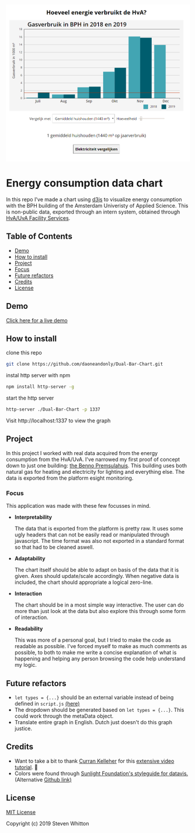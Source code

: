[![Data chart](./img/screenshot2.png)](https://daoneandonly.github.io/Dual-Bar-Chart/)


# Energy consumption data chart
In this repo I've made a chart using [d3js](https://d3js.org) to visualize energy consumption with the BPH building of the Amsterdam Univeristy of Applied Science. This is non-public data, exported through an intern system, obtained through [HvA/UvA Facility Services](https://www.hva.nl/over-de-hva/organisatie/diensten/centrale-diensten.html#anker-facility-services).

## Table of Contents
  * [Demo](#demo)
  * [How to install](#how-to-install)
  * [Project](#project)
  * [Focus](#focus)
  * [Future refactors](#future-refactors)
  * [Credits](#credits)
  * [License](#license)

## Demo

[Click here for a live demo](https://daoneandonly.github.io/Dual-Bar-Chart/)

## How to install

clone this repo

```bash
git clone https://github.com/daoneandonly/Dual-Bar-Chart.git
```

instal http server with npm

```bash
npm install http-server -g
```
start the http server
```sh
http-server ./Dual-Bar-Chart -p 1337
```

Visit http://localhost:1337 to view the graph

## Project

In this project I worked with real data acquired from the energy consumption from the HvA/UvA. I've narrowed my first proof of concept down to just one building: [the Benno Premsulahuis](https://www.hva.nl/locaties/hva-locaties/benno-premselahuis.html). This building uses both natural gas for heating and electricity for lighting and everything else. The data is exported from the platform esight monitoring.

### Focus

This application was made with these few focusses in mind.

* **Interpretability**

  The data that is exported from the platform is pretty raw. It uses some ugly headers that can not be easily read or manipulated through javascript. The time format was also not exported in a standard format so that had to be cleaned aswell.

* **Adaptability**

  The chart itself should be able to adapt on basis of the data that it is given. Axes should update/scale accordingly. When negative data is included, the chart should appropriate a logical zero-line.

* **Interaction**

  The chart should be in a most simple way interactive. The user can do more than just look at the data but also explore this through some form of interaction.

* **Readability**

  This was more of a personal goal, but I tried to make the code as readable as possible. I've forced myself to make as much comments as possible, to both to make me write a concise explanation of what is happening and helping any person browsing the code help understand my logic.

## Future refactors

* ``let types = {...}`` should be an external variable instead of being defined in ``script.js`` [(here)](https://github.com/daoneandonly/Dual-Bar-Chart/blob/432eefe196ea22ffc01494c68a1caa8af5474054/src/js/script.js#L63)
* The dropdown should be generated based on ``let types = {...}``. This could work through the metaData object.
* Translate entire graph in English. Dutch just doesn't do this graph justice.


## Credits

* Want to take a bit to thank [Curran Kelleher](https://github.com/curran) for this [extensive video tutorial](https://youtu.be/_8V5o2UHG0E). 🎉
* Colors were found through [Sunlight Foundation's styleguide for datavis.](https://sunlightfoundation.com/2014/03/12/datavizguide/) (Alternative [Github link)](https://github.com/amycesal/dataviz-style-guide/blob/master/Sunlight-StyleGuide-DataViz.pdf)


## License

[MIT License](../master/LICENSE)

Copyright (c) 2019 Steven Whitton
